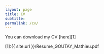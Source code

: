 ```yaml
---
layout: page
title: CV
subtitle: 
permalink: /cv/
---
```


You can download my CV [here][1]

[1]:{{ site.url }}/Resume_GOUTAY_Mathieu.pdf
